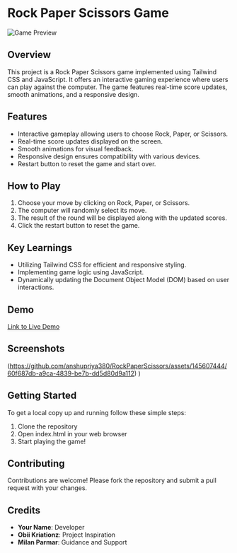 # Rock Paper Scissors Game

![Game Preview](link_to_game_preview_image)

## Overview

This project is a Rock Paper Scissors game implemented using Tailwind CSS and JavaScript. It offers an interactive gaming experience where users can play against the computer. The game features real-time score updates, smooth animations, and a responsive design.

## Features

- Interactive gameplay allowing users to choose Rock, Paper, or Scissors.
- Real-time score updates displayed on the screen.
- Smooth animations for visual feedback.
- Responsive design ensures compatibility with various devices.
- Restart button to reset the game and start over.

## How to Play

1. Choose your move by clicking on Rock, Paper, or Scissors.
2. The computer will randomly select its move.
3. The result of the round will be displayed along with the updated scores.
4. Click the restart button to reset the game.

## Key Learnings

- Utilizing Tailwind CSS for efficient and responsive styling.
- Implementing game logic using JavaScript.
- Dynamically updating the Document Object Model (DOM) based on user interactions.

## Demo

[Link to Live Demo](https://lnkd.in/gdFdfpeN )

## Screenshots

(https://github.com/anshupriya380/RockPaperScissors/assets/145607444/60f687db-a9ca-4839-be7b-dd5d80d9a112)
)


## Getting Started

To get a local copy up and running follow these simple steps:

1. Clone the repository
2. Open index.html in your web browser
3. Start playing the game!

## Contributing

Contributions are welcome! Please fork the repository and submit a pull request with your changes.

## Credits

- **Your Name**: Developer
- **Obii Kriationz**: Project Inspiration
- **Milan Parmar**: Guidance and Support


